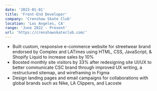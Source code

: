```yaml
---
date: '2023-01-01'
title: 'Front-End Developer'
company: 'Crenshaw Skate Club'
location: 'Los Angeles, CA'
range: 'June 2022 - Present'
url: 'https://crenshawskateclub.com/'
---
```


- Built custom, responsive e-commerce website for streetwear brand endorsed by Complex and LATimes using HTML, CSS, JavaScript, & Shopify Liquid to increase sales by 10%
- Boosted monthly site visitors by 33% after redesigning site UI/UX to better communicate CSC brand through improved UX writing, a restructured sitemap, and wireframing in Figma
- Design landing pages and email campaigns for collaborations with global brands such as Nike, LA Clippers, and Lacoste
